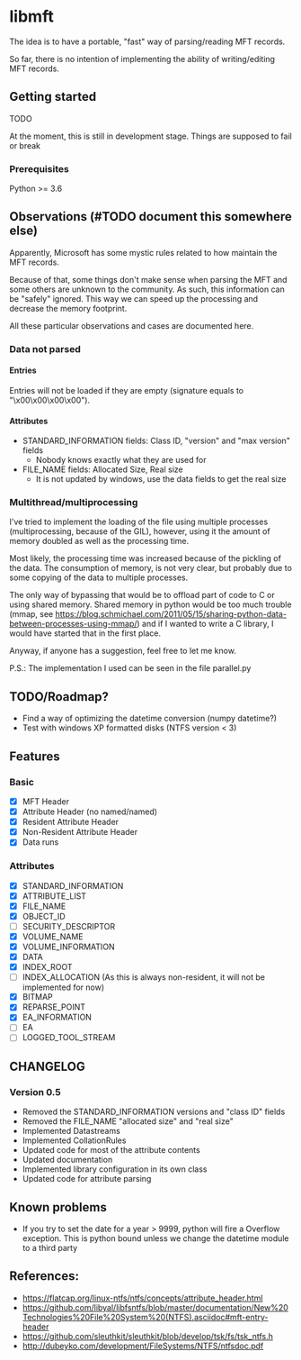 # libmft

The idea is to have a portable, "fast" way of parsing/reading MFT records.

So far, there is no intention of implementing the ability of writing/editing
MFT records.

## Getting started

TODO

At the moment, this is still in development stage. Things are supposed to fail or break

### Prerequisites

Python >= 3.6

## Observations (#TODO document this somewhere else)

Apparently, Microsoft has some mystic rules related to how maintain the MFT records.

Because of that, some things don't make sense when parsing the MFT and some others
are unknown to the community. As such, this information can be "safely" ignored.
This way we can speed up the processing and decrease the memory footprint.

All these particular observations and cases are documented here.

### Data not parsed

#### Entries

Entries will not be loaded if they are empty (signature equals to "\x00\x00\x00\x00").

#### Attributes

- STANDARD_INFORMATION fields: Class ID, "version" and "max version" fields
  - Nobody knows exactly what they are used for
- FILE_NAME fields: Allocated Size, Real size
  - It is not updated by windows, use the data fields to get the real size

### Multithread/multiprocessing

I've tried to implement the loading of the file using multiple processes
(multiprocessing, because of the GIL), however, using it the amount of memory
doubled as well as the processing time.

Most likely, the processing time was increased because of the pickling of the data.
The consumption of memory, is not very clear, but probably due to some copying
of the data to multiple processes.

The only way of bypassing that would be to offload part of code to C or
using shared memory. Shared memory in python would be too much trouble (mmap, see
https://blog.schmichael.com/2011/05/15/sharing-python-data-between-processes-using-mmap/) and
if I wanted to write a C library, I would have started that in the first place.

Anyway, if anyone has a suggestion, feel free to let me know.

P.S.: The implementation I used can be seen in the file parallel.py

## TODO/Roadmap?

- Find a way of optimizing the datetime conversion (numpy datetime?)
- Test with windows XP formatted disks (NTFS version < 3)

## Features

### Basic

- [x] MFT Header
- [x] Attribute Header (no named/named)
- [x] Resident Attribute Header
- [x] Non-Resident Attribute Header
- [x] Data runs

### Attributes

- [x] STANDARD_INFORMATION
- [x] ATTRIBUTE_LIST
- [x] FILE_NAME
- [x] OBJECT_ID
- [ ] SECURITY_DESCRIPTOR
- [x] VOLUME_NAME
- [x] VOLUME_INFORMATION
- [x] DATA
- [x] INDEX_ROOT
- [ ] INDEX_ALLOCATION (As this is always non-resident, it will not be implemented for now)
- [x] BITMAP
- [x] REPARSE_POINT
- [x] EA_INFORMATION
- [ ] EA
- [ ] LOGGED_TOOL_STREAM

## CHANGELOG

### Version 0.5

- Removed the STANDARD_INFORMATION versions and "class ID" fields
- Removed the FILE_NAME "allocated size" and "real size"
- Implemented Datastreams
- Implemented CollationRules
- Updated code for most of the attribute contents
- Updated documentation
- Implemented library configuration in its own class
- Updated code for attribute parsing

## Known problems

- If you try to set the date for a year > 9999, python will fire a Overflow exception.
This is python bound unless we change the datetime module to a third party

## References:

- https://flatcap.org/linux-ntfs/ntfs/concepts/attribute_header.html
- https://github.com/libyal/libfsntfs/blob/master/documentation/New%20Technologies%20File%20System%20(NTFS).asciidoc#mft-entry-header
- https://github.com/sleuthkit/sleuthkit/blob/develop/tsk/fs/tsk_ntfs.h
- http://dubeyko.com/development/FileSystems/NTFS/ntfsdoc.pdf
